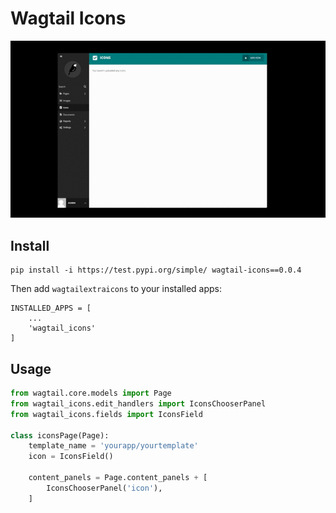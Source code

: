 # Wagtail Icons

![](images/wagtail_icons.gif)
## Install

```
pip install -i https://test.pypi.org/simple/ wagtail-icons==0.0.4
```

Then add `wagtailextraicons` to your installed apps:

```
INSTALLED_APPS = [
    ...
    'wagtail_icons'
]
```

## Usage


```python
from wagtail.core.models import Page
from wagtail_icons.edit_handlers import IconsChooserPanel
from wagtail_icons.fields import IconsField

class iconsPage(Page):
    template_name = 'yourapp/yourtemplate'
    icon = IconsField()

    content_panels = Page.content_panels + [
        IconsChooserPanel('icon'),
    ]
```
